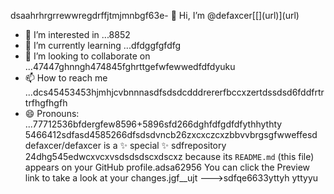 dsaahrhrgrrewwregdrffjtmjmnbgf63e- 👋 Hi, I’m @defaxcer[[[](url)](url)](url)
- 👀 I’m interested in ...8852
- 🌱 I’m currently learning ...dfdggfgfdfg
- 💞️ I’m looking to collaborate on ...47447ghnngh474845fghrttgefwfewwedfdfdyuku
- 📫 How to reach me ...dcs45453453hjmhjcvbnnnasdfsdsdcdddrererfbccxzertdssdsd6fddfrtrtrfhgfhgfh
- 😄 Pronouns: ...77712536bfdergfew8596+5896sfd266dghfdfgdfdfythhythty
5466412sdfasd4585266dfsdsdvncb26zxcxczcxzbbvvbrgsgfwweffesd
defaxcer/defaxcer is a ✨ special ✨ sdfrepository 24dhg545edwcxvcxvsdsdsdscxdscxz
because its `README.md` (this file) appears on your GitHub profile.adsa62956
You can click the Preview link to take a look at your changes.jgf_[](url)_ujt
--->sdfqe6633yttyh
yttyyu
